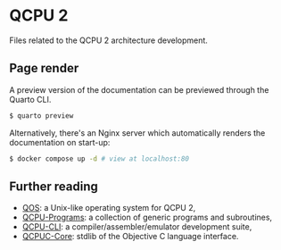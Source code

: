 
# QCPU 2

Files related to the QCPU 2 architecture development.

## Page render

A preview version of the documentation can be previewed through the Quarto CLI.

```bash
$ quarto preview
```

Alternatively, there's an Nginx server which automatically renders the
documentation on start-up:

```bash
$ docker compose up -d # view at localhost:80
```

## Further reading

* [QOS](https://github.com/QSmally/QOS): a Unix-like operating system for QCPU 2,
* [QCPU-Programs](https://github.com/QSmally/QCPU-Programs): a collection of generic programs and subroutines,
* [QCPU-CLI](https://github.com/QSmally/QCPU-CLI): a compiler/assembler/emulator development suite,
* [QCPUC-Core](https://github.com/QSmally/QCPUC-Core): stdlib of the Objective C language interface.

